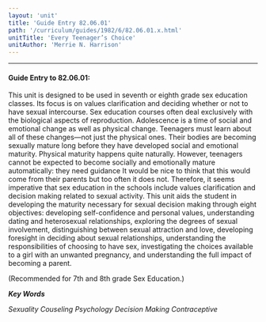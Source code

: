 ```yaml
---
layout: 'unit'
title: 'Guide Entry 82.06.01'
path: '/curriculum/guides/1982/6/82.06.01.x.html'
unitTitle: 'Every Teenager’s Choice'
unitAuthor: 'Merrie N. Harrison'
---
```


<body>
<hr/>
 <h4>
  Guide Entry to 82.06.01:
 </h4>
 This unit is designed to be used in seventh or eighth grade sex education classes.  Its focus is on values clarification and deciding whether or not to have sexual intercourse.  Sex education courses often deal exclusively with the biological aspects of reproduction. Adolescence is a time of social and emotional change as well as physical change.  Teenagers must learn about all of these changes—not just the physical ones.  Their bodies are becoming sexually mature long before they have developed social and emotional maturity. Physical maturity happens quite naturally.  However, teenagers cannot be expected to become socially and emotionally mature automatically: they need guidance It would be nice to think that this would come from their parents but too often it does not.  Therefore, it seems imperative that sex education in the schools include values clarification and decision making related to sexual activity.  This unit aids the student in developing the maturity necessary for sexual decision making through eight objectives: developing self-confidence and personal values, understanding dating and heterosexual relationships, exploring the degrees of sexual involvement, distinguishing between sexual attraction and love, developing foresight in deciding about sexual relationships, understanding the responsibilities of choosing to have sex, investigating the choices available to a girl with an unwanted pregnancy, and understanding the full impact of becoming a parent.
 <p>
  (Recommended for 7th and 8th grade Sex Education.)
 </p>
<p>
  <b>
   <i>
    Key Words
   </i>
  </b>
  <br/>
 </p>
 <p>
  <i>
   Sexuality Couseling Psychology Decision Making Contraceptive
  </i>
 </p>

</body>
